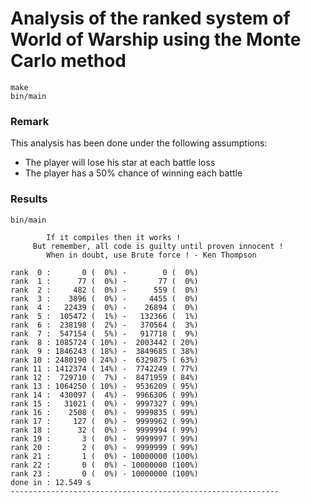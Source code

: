 # Analysis of the ranked system of World of Warship using the Monte Carlo method

```
make
bin/main
```

### Remark

This analysis has been done under the following assumptions:

- The player will lose his star at each battle loss
- The player has a 50% chance of winning each battle

### Results

```
bin/main

 	 	If it compiles then it works !
	 But remember, all code is guilty until proven innocent !
	 	When in doubt, use Brute force ! - Ken Thompson
 
rank  0 :       0 (  0%) -        0 (  0%)
rank  1 :      77 (  0%) -       77 (  0%)
rank  2 :     482 (  0%) -      559 (  0%)
rank  3 :    3896 (  0%) -     4455 (  0%)
rank  4 :   22439 (  0%) -    26894 (  0%)
rank  5 :  105472 (  1%) -   132366 (  1%)
rank  6 :  238198 (  2%) -   370564 (  3%)
rank  7 :  547154 (  5%) -   917718 (  9%)
rank  8 : 1085724 ( 10%) -  2003442 ( 20%)
rank  9 : 1846243 ( 18%) -  3849685 ( 38%)
rank 10 : 2480190 ( 24%) -  6329875 ( 63%)
rank 11 : 1412374 ( 14%) -  7742249 ( 77%)
rank 12 :  729710 (  7%) -  8471959 ( 84%)
rank 13 : 1064250 ( 10%) -  9536209 ( 95%)
rank 14 :  430097 (  4%) -  9966306 ( 99%)
rank 15 :   31021 (  0%) -  9997327 ( 99%)
rank 16 :    2508 (  0%) -  9999835 ( 99%)
rank 17 :     127 (  0%) -  9999962 ( 99%)
rank 18 :      32 (  0%) -  9999994 ( 99%)
rank 19 :       3 (  0%) -  9999997 ( 99%)
rank 20 :       2 (  0%) -  9999999 ( 99%)
rank 21 :       1 (  0%) - 10000000 (100%)
rank 22 :       0 (  0%) - 10000000 (100%)
rank 23 :       0 (  0%) - 10000000 (100%)
done in : 12.549 s
------------------------------------------------------------
```
